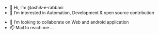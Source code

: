 - 👋 Hi, I’m @ashik-e-rabbani
- 👀 I’m interested in Automation, Development & open source contribution
<!-- - 🌱 I’m currently learning  -->
- 💞️ I’m looking to collaborate on Web and android application
- 📫 Mail to reach me ...

<!---
ashik-e-rabbani/ashik-e-rabbani is a ✨ special ✨ repository because its `README.md` (this file) appears on your GitHub profile.
You can click the Preview link to take a look at your changes.
--->
